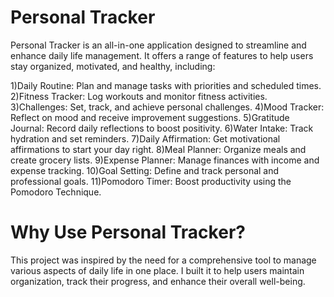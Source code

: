 # Personal Tracker
Personal Tracker is an all-in-one application designed to streamline and enhance daily life management. It offers a range of features to help users stay organized, motivated, and healthy, including:

1)Daily Routine: Plan and manage tasks with priorities and scheduled times.
2)Fitness Tracker: Log workouts and monitor fitness activities.
3)Challenges: Set, track, and achieve personal challenges. 
4)Mood Tracker: Reflect on mood and receive improvement suggestions.
5)Gratitude Journal: Record daily reflections to boost positivity.
6)Water Intake: Track hydration and set reminders.
7)Daily Affirmation: Get motivational affirmations to start your day right.
8)Meal Planner: Organize meals and create grocery lists.
9)Expense Planner: Manage finances with income and expense tracking.
10)Goal Setting: Define and track personal and professional goals.
11)Pomodoro Timer: Boost productivity using the Pomodoro Technique.

# Why Use Personal Tracker?
This project was inspired by the need for a comprehensive tool to manage various aspects of daily life in one place. I built it to help users maintain organization, track their progress, and enhance their overall well-being.
